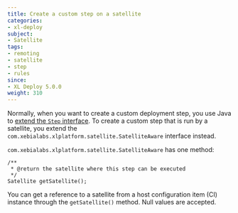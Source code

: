 ```yaml
---
title: Create a custom step on a satellite
categories:
- xl-deploy
subject:
- Satellite
tags:
- remoting
- satellite
- step
- rules
since:
- XL Deploy 5.0.0
weight: 310
---
```


Normally, when you want to create a custom deployment step, you use Java to [extend the `Step` interface](/xl-deploy/5.0.x/xldeployjavaapimanual.html#define-a-custom-step-for-rules). To create a custom step that is run by a satellite, you extend the `com.xebialabs.xlplatform.satellite.SatelliteAware` interface instead.

`com.xebialabs.xlplatform.satellite.SatelliteAware` has one method:

    /**
     * @return the satellite where this step can be executed
     */
    Satellite getSatellite();

You can get a reference to a satellite from a host configuration item (CI) instance through the `getSatellite()` method. Null values are accepted.

